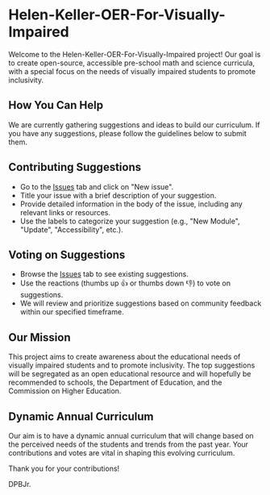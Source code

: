 # Helen-Keller-OER-For-Visually-Impaired

Welcome to the Helen-Keller-OER-For-Visually-Impaired project! Our goal is to create open-source, accessible pre-school math and science curricula, with a special focus on the needs of visually impaired students to promote inclusivity.

## How You Can Help

We are currently gathering suggestions and ideas to build our curriculum. If you have any suggestions, please follow the guidelines below to submit them.

## Contributing Suggestions

- Go to the [Issues](../../issues) tab and click on "New issue".
- Title your issue with a brief description of your suggestion.
- Provide detailed information in the body of the issue, including any relevant links or resources.
- Use the labels to categorize your suggestion (e.g., "New Module", "Update", "Accessibility", etc.).

## Voting on Suggestions

- Browse the [Issues](../../issues) tab to see existing suggestions.
- Use the reactions (thumbs up 👍 or thumbs down 👎) to vote on suggestions.
- We will review and prioritize suggestions based on community feedback within our specified timeframe.

## Our Mission

This project aims to create awareness about the educational needs of visually impaired students and to promote inclusivity. The top suggestions will be segregated as an open educational resource and will hopefully be recommended to schools, the Department of Education, and the Commission on Higher Education.

## Dynamic Annual Curriculum

Our aim is to have a dynamic annual curriculum that will change based on the perceived needs of the students and trends from the past year. Your contributions and votes are vital in shaping this evolving curriculum.


Thank you for your contributions!

DPBJr.
